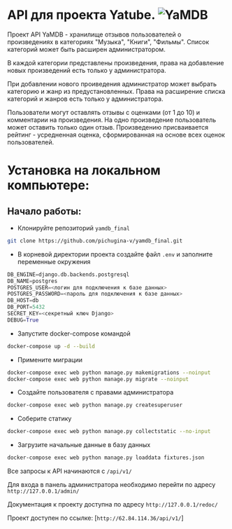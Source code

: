 # API для проекта Yatube. ![YaMDB](https://github.com/pichugina-v/yamdb_final/actions/workflows/main.yml/badge.svg)

Проект API YaMDB - хранилище отзывов пользователей о произведениях в категориях "Музыка", "Книги", "Фильмы". Список категорий может быть расширен администратором. 

В каждой категории представлены произведения, права на добавление новых произведений есть только у администратора. 

При добавлении нового проиведения администратор может выбрать категорию и жанр из предустановленных. Права на расширение списка категорий и жанров есть только у администратора. 

Пользователи могут оставлять отзывы с оценками (от 1 до 10) и комментарии на произведения. На одно произведение пользователь может оставить только один отзыв. Произведению присваивается рейтинг - усредненная оценка, сформированная на основе всех оценок пользователей.

# Установка на локальном компьютере:

## Начало работы:

* Клонируйте репозиторий `yamdb_final`
```bash
git clone https://github.com/pichugina-v/yamdb_final.git
```

* В корневой директории проекта создайте файл `.env` и заполните переменные окружения
```python
DB_ENGINE=django.db.backends.postgresql
DB_NAME=postgres
POSTGRES_USER=<логин для подключения к базе данных>
POSTGRES_PASSWORD=<пароль для подключения к базе данных>
DB_HOST=db
DB_PORT=5432
SECRET_KEY=<секретный ключ Django>
DEBUG=True
```

* Запустите docker-compose командой 
```bash
docker-compose up -d --build
```

* Примените миграции
```bash
docker-compose exec web python manage.py makemigrations --noinput
docker-compose exec web python manage.py migrate --noinput
```

* Создайте пользователя с правами администратора
```bash
docker-compose exec web python manage.py createsuperuser
```

* Соберите статику
```bash
docker-compose exec web python manage.py collectstatic --no-input
```

* Загрузите начальные данные в базу данных
```bash
docker-compose exec web python manage.py loaddata fixtures.json
```

Все запросы к API начинаются с `/api/v1/`

Для входа в панель администратора необходимо перейти по адресу `http://127.0.0.1/admin/`

Документация к проекту доступна по адресу `http://127.0.0.1/redoc/`

Проект доступен по ссылке: [`http://62.84.114.36/api/v1/`]
